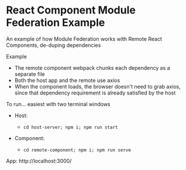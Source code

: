 # React Component Module Federation Example
An example of how Module Federation works with Remote React Components, de-duping dependencies

Example
* The remote component webpack chunks each dependency as a separate file
* Both the host app and the remote use axios
* When the component loads, the browser doesn't need to grab axios, since that dependency requirement is already satisfied by the host

To run... easiest with two terminal windows

* Host:
  * `cd host-server; npm i; npm run start ` 

* Component:
  * `cd remote-component; npm i; npm run serve`


App: http://localhost:3000/

